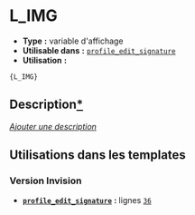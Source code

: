 # L_IMG
* __Type__ __:__ variable d'affichage
* __Utilisable dans__ __:__ [`profile_edit_signature`](../tpl/profile_edit_signature.md#readme)
* __Utilisation__ __:__

```smarty
{L_IMG}
```

## Description[*](https://fa-tvars.appspot.com/var/L_IMG)
[*Ajouter une description*](https://fa-tvars.appspot.com/var/L_IMG)

## Utilisations dans les templates

### Version Invision
* __[`profile_edit_signature`](../tpl/profile_edit_signature.md#readme)__ __:__ lignes [`36`](../src/invision/profile_edit_signature.tpl#L36)

